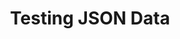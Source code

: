 ---
title: Testing JSON Data
review:
    comment: ''
    date: '2017-01-04'
    status: ok
labels:
    - rest-api
    - json
    - marshalling
toc: true
tree_item_index: 400

---